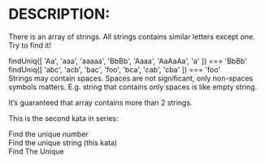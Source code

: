 # DESCRIPTION:  
There is an array of strings. All strings contains similar letters except one. Try to find it!  

findUniq([ 'Aa', 'aaa', 'aaaaa', 'BbBb', 'Aaaa', 'AaAaAa', 'a' ]) === 'BbBb'  
findUniq([ 'abc', 'acb', 'bac', 'foo', 'bca', 'cab', 'cba' ]) === 'foo'  
Strings may contain spaces. Spaces are not significant, only non-spaces symbols matters. E.g. string that contains only spaces is like empty string.  

It’s guaranteed that array contains more than 2 strings.  

This is the second kata in series:  

Find the unique number  
Find the unique string (this kata)  
Find The Unique  